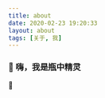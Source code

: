 ```yaml
---
title: about
date: 2020-02-23 19:20:33
layout: about
tags: [关于, 我]
---
```

<!-- https://www.cnblogs.com/tfxz/ 超级小白龙 -->
<!-- https://www.cnblogs.com/bndong/ bndong -->
### 👋 嗨，我是瓶中精灵

🌱   